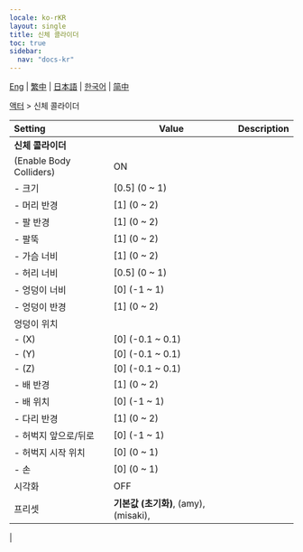 ```yaml
---
locale: ko-rKR
layout: single
title: 신체 콜라이더
toc: true
sidebar:
  nav: "docs-kr"
---
```

[Eng](/dancexr/menu/2025.4/actor/body_colliders) | [繁中](/tw/dancexr/menu/2025.4/actor/body_colliders) | [日本語](/jp/dancexr/menu/2025.4/actor/body_colliders) | [한국어](/kr/dancexr/menu/2025.4/actor/body_colliders) | [简中](/zh/dancexr/menu/2025.4/actor/body_colliders)

[액터](../menu#액터) > 신체 콜라이더



| Setting | Value | Description |
| :--- | --- | :--- |
|**신체 콜라이더** | | 
| (Enable Body Colliders) | ON | 
|- 크기 | [0.5] (0 ~ 1) | 
|- 머리 반경 | [1] (0 ~ 2) | 
|- 팔 반경 | [1] (0 ~ 2) | 
|- 팔뚝 | [1] (0 ~ 2) | 
|- 가슴 너비 | [1] (0 ~ 2) | 
|- 허리 너비 | [0.5] (0 ~ 1) | 
|- 엉덩이 너비 | [0] (-1 ~ 1) | 
|- 엉덩이 반경 | [1] (0 ~ 2) | 
| 엉덩이 위치 || 
|- (X) | [0] (-0.1 ~ 0.1) | 
|- (Y) | [0] (-0.1 ~ 0.1) | 
|- (Z) | [0] (-0.1 ~ 0.1) | 
|- 배 반경 | [1] (0 ~ 2) | 
|- 배 위치 | [0] (-1 ~ 1) | 
|- 다리 반경 | [1] (0 ~ 2) | 
|- 허벅지 앞으로/뒤로 | [0] (-1 ~ 1) | 
|- 허벅지 시작 위치 | [0] (0 ~ 1) | 
|- 손 | [0] (0 ~ 1) | 
| 시각화 | OFF | 
| 프리셋 | **기본값 (초기화)**, (amy), (misaki),  |  |
|
